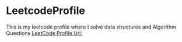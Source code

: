 # LeetcodeProfile
This is my leetcode profile where I solve data structures and Algorithm Questions
[LeetCode Profile Url: ]([URL](https://leetcode.com/u/pespro2727/))


